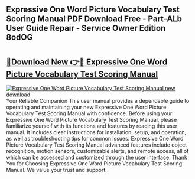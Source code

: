 ## Expressive One Word Picture Vocabulary Test Scoring Manual PDF Download Free - Part-ALb User Guide Repair - Service Owner Edition 8odOG

# <h2><a href="http://bc20714.oget.top/?id=Expressive+One+Word+Picture+Vocabulary+Test+Scoring+Manual">🔗Download New 👉🔴 Expressive One Word Picture Vocabulary Test Scoring Manual</a></h2>

[![Expressive One Word Picture Vocabulary Test Scoring Manual new download](https://i.imgur.com/5g1atiW.png)](http://bc20714.oget.top/?id=Expressive+One+Word+Picture+Vocabulary+Test+Scoring+Manual)
Your Reliable Companion This user manual provides a dependable guide to operating and maintaining your new Expressive One Word Picture Vocabulary Test Scoring Manual with confidence. Before using your Expressive One Word Picture Vocabulary Test Scoring Manual, please familiarize yourself with its functions and features by reading this user manual. It includes clear instructions for installation, setup, and operation, as well as troubleshooting tips for common issues. Expressive One Word Picture Vocabulary Test Scoring Manual advanced features include object recognition, motion sensors, customizable alerts, and remote access, all of which can be accessed and customized through the user interface. Thank You for Choosing Expressive One Word Picture Vocabulary Test Scoring Manual. We value your trust and support.
